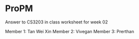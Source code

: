 # ProPM
Answer to CS3203 in class worksheet for week 02

Member 1: Tan Wei Xin
Member 2: Vivegan
Member 3: Prerthan
